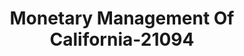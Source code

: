 ---
f_zip-code: 91763
f_state-code: CA
title: Monetary Management Of California-21094
f_phone: 909-621-1124
f_city-only: Montclair
f_address: 10285 Central Avenue Montclair
f_location-unique-id: '21094'
slug: monetary-management-of-california-21094
updated-on: '2024-05-30T13:46:58.046Z'
created-on: '2024-05-30T13:36:59.803Z'
published-on: '2024-05-30T13:54:32.469Z'
f_city-state: cms/city/montclair-ca.md
f_company: cms/company/monetary-management-of-california.md
f_state: cms/state/california.md
layout: '[payday-loan].html'
tags: payday-loan
---